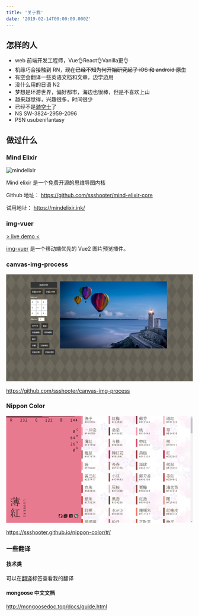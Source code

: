 ```yaml
---
title: '关于我'
date: '2019-02-14T00:00:00.000Z'
---
```


## 怎样的人

- web 前端开发工程师，Vue👌React👌Vanilla更👌
- 机缘巧合接触到 RN，~~现在已经不知为何开始研究起了 iOS 和 android 原生~~
- 有空会翻译一些英语文档和文章，边学边用
- 没什么用的日语 N2
- 梦想是环游世界，偏好都市，海边也很棒，但是不喜欢上山
- 越来越觉得，兴趣很多，时间很少
- 已经不是[骑空士](http://game.granbluefantasy.jp/)了
- NS SW-3824-2959-2096
- PSN usubenifantasy

## 做过什么

### Mind Elixir

![mindelixir](https://raw.githubusercontent.com/ssshooter/mind-elixir-core/master/screenshot.png)

Mind elixir 是一个免费开源的思维导图内核

Github 地址： https://github.com/ssshooter/mind-elixir-core

试用地址： https://mindelixir.ink/

### img-vuer

[> live demo <](https://ssshooter.github.io/img-vuer/index.html)

[img-vuer](https://github.com/ssshooter/img-vuer) 是一个移动端优先的 Vue2 图片预览插件。

### canvas-img-process

![canvas-img-process](canvas-img-process.png)

https://github.com/ssshooter/canvas-img-process

### Nippon Color

![nippon color](nippon-color.png)

https://ssshooter.github.io/nippon-color/#/

### 一些翻译

#### 技术类

可以在[翻译](/tag/翻译/)标签查看我的翻译

#### mongoose 中文文档

http://mongoosedoc.top/docs/guide.html
